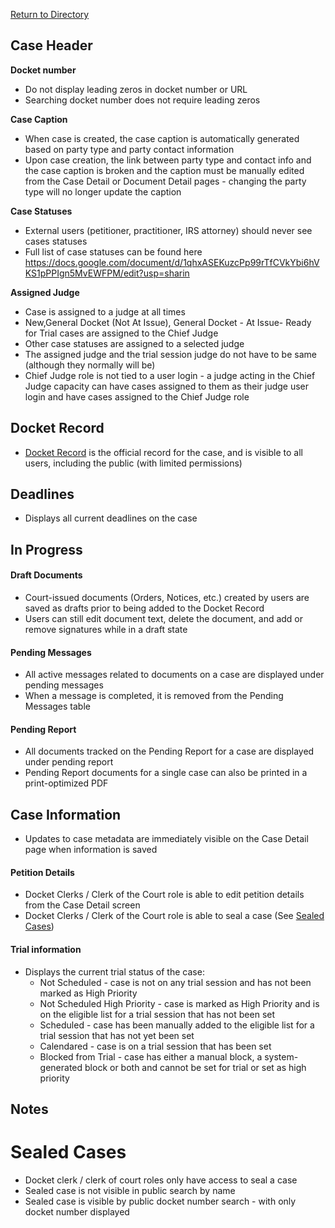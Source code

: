 [Return to Directory](./README.md)

## Case Header
**Docket number**
* Do not display leading zeros in docket number or URL
* Searching docket number does not require leading zeros

**Case Caption**
* When case is created, the case caption is automatically generated based on party type and party contact information
* Upon case creation, the link between party type and contact info and the case caption is broken and the caption must be manually edited from the Case Detail or Document Detail pages - changing the party type will no longer update the caption

**Case Statuses**
* External users (petitioner, practitioner, IRS attorney) should never see cases statuses
* Full list of case statuses can be found here https://docs.google.com/document/d/1qhxASEKuzcPp99rTfCVkYbi6hVKS1pPPIgn5MvEWFPM/edit?usp=sharin

**Assigned Judge**
* Case is assigned to a judge at all times
* New,General Docket (Not At Issue), General Docket - At Issue- Ready for Trial cases are assigned to the Chief Judge
* Other case statuses are assigned to a selected judge
* The assigned judge and the trial session judge do not have to be same (although they normally will be)
* Chief Judge role is not tied to a user login - a judge acting in the Chief Judge capacity can have cases assigned to them as their judge user login and have cases assigned to the Chief Judge role

## Docket Record
* [Docket Record](https://github.com/flexion/ef-cms/wiki/Docket-Record) is the official record for the case, and is visible to all users, including the public (with limited permissions)

## Deadlines
* Displays all current deadlines on the case

## In Progress
#### Draft Documents
* Court-issued documents (Orders, Notices, etc.) created by users are saved as drafts prior to being added to the Docket Record
* Users can still edit document text, delete the document, and add or remove signatures while in a draft state

#### Pending Messages
* All active messages related to documents on a case are displayed under pending messages
* When a message is completed, it is removed from the Pending Messages table

#### Pending Report
* All documents tracked on the Pending Report for a case are displayed under pending report
* Pending Report documents for a single case can also be printed in a print-optimized PDF

## Case Information
* Updates to case metadata are immediately visible on the Case Detail page when information is saved

#### Petition Details
* Docket Clerks / Clerk of the Court role is able to edit petition details from the Case Detail screen
* Docket Clerks / Clerk of the Court role is able to seal a case (See [Sealed Cases](Sealed-Cases.md))

#### Trial information
* Displays the current trial status of the case:
  * Not Scheduled - case is not on any trial session and has not been marked as High Priority
  * Not Scheduled High Priority - case is marked as High Priority and is on the eligible list for a trial session that has not been set
  * Scheduled - case has been manually added to the eligible list for a trial session that has not yet been set
  * Calendared - case is on a trial session that has been set
  * Blocked from Trial - case has either a manual block, a system-generated block or both and cannot be set for trial or set as high priority

## Notes



# Sealed Cases
* Docket clerk / clerk of court roles only have access to seal a case
* Sealed case is not visible in public search by name
* Sealed case is visible by public docket number search - with only docket number displayed
